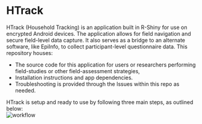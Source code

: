 # HTrack
HTrack (Household Tracking) is an application built in R-Shiny for use on encrypted Android devices. The application allows for field navigation and secure field-level data capture. It also serves as a bridge to an alternate software, like EpiInfo, to collect participant-level questionnaire data. This repository houses:  
+ The source code for this application for users or researchers performing field-studies or other field-assessment strategies,
+ Installation instructions and app dependencies.  
+ Troubleshooting is provided through the Issues within this repo as needed.  

HTrack is setup and ready to use by following three main steps, as outlined below:  
<img src="https://user-images.githubusercontent.com/7705604/96755510-cf630400-13a0-11eb-935a-e56cd1f59e25.png" alt="workflow" align="auto">
